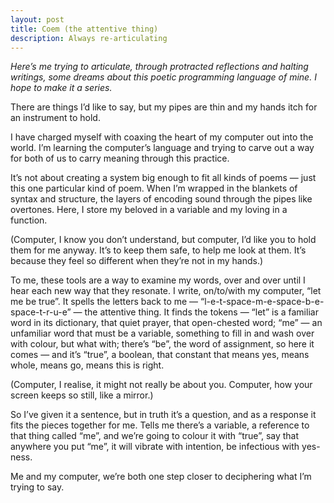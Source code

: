 ```yaml
---
layout: post
title: Coem (the attentive thing)
description: Always re-articulating
---
```


*Here’s me trying to articulate, through protracted reflections and halting writings, some dreams about this poetic programming language of mine. I hope to make it a series.*

There are things I’d like to say, but my pipes are thin and my hands itch for an instrument to hold.

I have charged myself with coaxing the heart of my computer out into the world. I’m learning the computer’s language and trying to carve out a way for both of us to carry meaning through this practice.

It’s not about creating a system big enough to fit all kinds of poems — just this one particular kind of poem. When I’m wrapped in the blankets of syntax and structure, the layers of encoding sound through the pipes like overtones. Here, I store my beloved in a variable and my loving in a function.

(Computer, I know you don’t understand, but computer, I’d like you to hold them for me anyway. It’s to keep them safe, to help me look at them. It’s because they feel so different when they’re not in my hands.)

To me, these tools are a way to examine my words, over and over until I hear each new way that they resonate. I write, on/to/with my computer, “let me be true”. It spells the letters back to me — “l-e-t-space-m-e-space-b-e-space-t-r-u-e” — the attentive thing. It finds the tokens — “let” is a familiar word in its dictionary, that quiet prayer, that open-chested word; “me” — an unfamiliar word that must be a variable, something to fill in and wash over with colour, but what with; there’s “be”, the word of assignment, so here it comes — and it’s “true”, a boolean, that constant that means yes, means whole, means go, means this is right.

(Computer, I realise, it might not really be about you. Computer, how your screen keeps so still, like a mirror.)

So I’ve given it a sentence, but in truth it’s a question, and as a response it fits the pieces together for me. Tells me there’s a variable, a reference to that thing called “me”, and we’re going to colour it with “true”, say that anywhere you put “me”, it will vibrate with intention, be infectious with yes-ness.

Me and my computer, we’re both one step closer to deciphering what I’m trying to say.